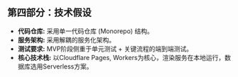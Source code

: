 ## **第四部分：技术假设**
* **代码仓库:** 采用单一代码仓库 (Monorepo) 结构。
* **服务架构:** 采用解耦的服务化架构。
* **测试要求:** MVP阶段侧重于单元测试 + 关键流程的端到端测试。
* **核心技术栈:** 以Cloudflare Pages, Workers为核心，渲染服务在本地运行，数据库选用Serverless方案。
